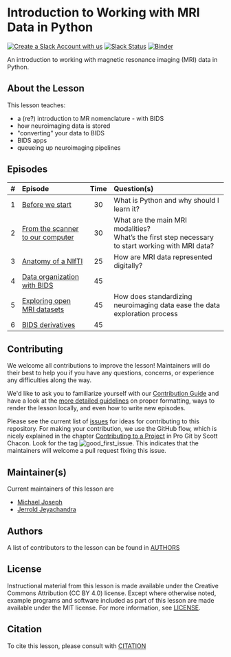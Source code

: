 # Introduction to Working with MRI Data in Python

[![Create a Slack Account with us][create_slack_svg]][slack_heroku_invite]
[![Slack Status][slack_channel_status]][slack_channel_url]
[![Binder][binder_svg]][binder_url]

An introduction to working with magnetic resonance imaging (MRI) data in Python.

## About the Lesson

This lesson teaches:

- a (re?) introduction to MR nomenclature - with BIDS
- how neuroimaging data is stored
- "converting" your data to BIDS
- BIDS apps
- queueing up neuroimaging pipelines

## Episodes

| # |  Episode | Time | Question(s) |
|--:|:---------|:----:|:------------|
| 1 | [Before we start][episode01] | 30 | What is Python and why should I learn it? |
| 2 | [From the scanner to our computer][episode02] | 30 | What are the main MRI modalities?<br />What’s the first step necessary to start working with MRI data? |
| 3 | [Anatomy of a NIfTI][episode03] | 25 | How are MRI data represented digitally? |
| 4 | [Data organization with BIDS][episode04] | 45 |  |
| 5 | [Exploring open MRI datasets][episode05] | 45 | How does standardizing neuroimaging data ease the data exploration process |
| 6 | [BIDS derivatives][episode06] | 45 |  |

## Contributing

We welcome all contributions to improve the lesson! Maintainers will do their best to help you if you have any
questions, concerns, or experience any difficulties along the way.

We'd like to ask you to familiarize yourself with our [Contribution Guide](CONTRIBUTING.md) and have a look at
the [more detailed guidelines][lesson-example] on proper formatting, ways to render the lesson locally, and even
how to write new episodes.

Please see the current list of [issues][link_issues] for ideas for contributing to this
repository. For making your contribution, we use the GitHub flow, which is
nicely explained in the chapter [Contributing to a Project](http://git-scm.com/book/en/v2/GitHub-Contributing-to-a-Project) in Pro Git
by Scott Chacon.
Look for the tag ![good_first_issue](https://img.shields.io/badge/-good%20first%20issue-gold.svg). This indicates that the maintainers will welcome a pull request fixing this issue.

## Maintainer(s)

Current maintainers of this lesson are

- [Michael Joseph][michael_joseph]
- [Jerrold Jeyachandra][jerrold_jeyachandra]

## Authors

A list of contributors to the lesson can be found in [AUTHORS](AUTHORS)

## License

Instructional material from this lesson is made available under the Creative
Commons Attribution (CC BY 4.0) license. Except where otherwise noted, example
programs and software included as part of this lesson are made available under
the MIT license. For more information, see [LICENSE](LICENSE.md).

## Citation

To cite this lesson, please consult with [CITATION](CITATION)

[create_slack_svg]: https://img.shields.io/badge/Create_Slack_Account-The_Carpentries-071159.svg
[slack_heroku_invite]: https://swc-slack-invite.herokuapp.com
[slack_channel_status]: https://img.shields.io/badge/Slack_Channel-neuroimaging-E01563.svg
[slack_channel_url]: https://swcarpentry.slack.com/messages/CCJBHKCHZ
[binder_svg]: https://mybinder.org/badge_logo.svg
[binder_url]: https://mybinder.org/v2/gh/carpentries-incubator/SDC-BIDS-IntroMRI/gh-pages?filepath=code%2F
[episode01]: https://carpentries-incubator.github.io/SDC-BIDS-IntroMRI/before-we-start/index.html
[episode02]: https://carpentries-incubator.github.io/SDC-BIDS-IntroMRI/scanner-to-computer/index.html
[episode03]: https://carpentries-incubator.github.io/SDC-BIDS-IntroMRI/anatomy-of-nifti/index.html
[episode04]: https://carpentries-incubator.github.io/SDC-BIDS-IntroMRI/data-organization-bids/index.html
[episode05]: https://carpentries-incubator.github.io/SDC-BIDS-IntroMRI/open-mri-datasets/index.html
[episode06]: https://carpentries-incubator.github.io/SDC-BIDS-IntroMRI/bids-derivatives/index.html
[lesson-example]: https://carpentries.github.io/lesson-example
[link_issues]: https://github.com/conp-pcno-training/SDC-BIDS-IntroMRI/issues
[michael_joseph]: https://github.com/josephmje
[jerrold_jeyachandra]: https://github.com/jerdra
